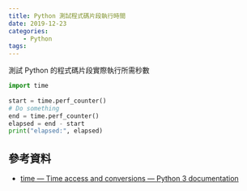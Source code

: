 ```yaml
---
title: Python 測試程式碼片段執行時間
date: 2019-12-23
categories:
    - Python
tags:
---
```


測試 Python 的程式碼片段實際執行所需秒數
```python
import time
 
start = time.perf_counter()
# Do something
end = time.perf_counter()
elapsed = end - start
print("elapsed:", elapsed)
```

## 參考資料
- [time — Time access and conversions — Python 3 documentation](https://docs.python.org/3/library/time.html)
